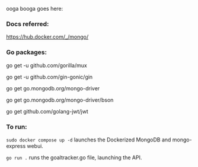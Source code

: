 ooga booga goes here: 

### Docs referred: 

https://hub.docker.com/_/mongo/

<!-- https://upper.io/v4/adapter/mongo/ -->



### Go packages: 
go get -u github.com/gorilla/mux

go get -u github.com/gin-gonic/gin

<!-- go get github.com/upper/db/v4/adapter/mongodb -->

go get go.mongodb.org/mongo-driver

go get go.mongodb.org/mongo-driver/bson

go get github.com/golang-jwt/jwt




### To run: 

`sudo docker compose up -d` launches the Dockerized MongoDB and mongo-express webui. 

`go run .` runs the goaltracker.go file, launching the API. 
